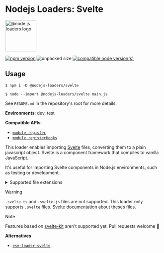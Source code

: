 # Nodejs Loaders: Svelte

<img src="https://raw.githubusercontent.com/nodejs-loaders/nodejs-loaders/refs/heads/main/logo.svg" height="100" width="100" alt="@node.js loaders logo" />

[![npm version](https://img.shields.io/npm/v/@nodejs-loaders/svelte.svg)](https://www.npmjs.com/package/@nodejs-loaders/svelte)
![unpacked size](https://img.shields.io/npm/unpacked-size/@nodejs-loaders/svelte)
[![compatible node version(s)](https://img.shields.io/node/v/@nodejs-loaders/svelte.svg)](https://nodejs.org/download)

## Usage

```console
$ npm i -D @nodejs-loaders/svelte
```

```console
$ node --import @nodejs-loaders/svelte main.js
```

See `README.md` in the repository's root for more details.

**Environments**: dev, test

**Compatible APIs**:

* [`module.register`](https://nodejs.org/api/module.html#moduleregisterspecifier-parenturl-options)
* [`module.registerHooks`](https://nodejs.org/api/module.html#moduleregisterhooksoptions)


This loader enables importing [Svelte](https://svelte.dev) files, converting them to a plain javascript object. Svelte is a component framework that compiles to vanilla JavaScript.

It's useful for importing Svelte components in Node.js environments, such as testing or development.

<details>
<summary>Supported file extensions</summary>

* `.svelte`
</details>

> [!WARNING]
> `.svelte.ts` and `.svelte.js` files are not supported. This loader only supports `.svelte` files.
> [Svelte documentation](https://svelte.dev/docs/svelte/svelte-js-files) about theses files.

> [!NOTE]
> Features based on [svelte-kit](https://svelte.dev/docs/kit/introduction) aren't supported yet. Pull requests welcome 🙂

**Alternatives**

* [`esm-loader-svelte`](https://www.npmjs.com/package/esm-loader-svelte)
